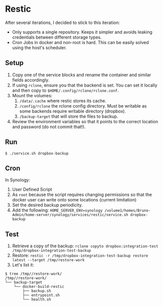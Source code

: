 # Restic

After several iterations, I decided to stick to this iteration:
- Only supports a single repository. Keeps it simpler and avoids leaking credentials between different storage types.
- Cron Jobs in docker and non-root is hard. This can be easily solved using the host's scheduler.

## Setup

1. Copy one of the service blocks and rename the container and similar fields accordingly.
2. If using `rclone`, ensure you that the backend is set. You can set it locally and then copy to `$HOME/.config/rclone/rclone.conf`.
3. Mount the volumes:
   1. `/data/.cache` where restic stores its cache.
   2. `/config/rclone` the rclone config directory. Must be writable as some backends require writable directory (dropbox).
   3. `/backup-target` that will store the files to backup.
4. Review the environment variables so that it points to the correct location and password (do not commit that!).

## Run

```shell
$ ./service.sh dropbox-backup
```

## Cron

In Synology:
1. User Defined Script
2. As `root` because the script requires changing permissions so that the docker user can write onto some locations (current limitation)
3. Set the desired backup periodicity.
4. Add the following: `HOME_SERVER_ENV=synology /volume1/homes/Bruno-Admin/home-server/synology/services/restic/service.sh dropbox-backup`

## Test

1. Retrieve a copy of the backup: `rclone copyto dropbox:integration-test /tmp/dropbox-integration-test-backup`
2. Restore: `restic -r /tmp/dropbox-integration-test-backup restore latest --target /tmp/restore-work`
3. Let's list it:
```shell
$ tree /tmp//restore-work/
/tmp//restore-work/
└── backup-target
    └── docker-build-restic
        ├── backup.sh
        ├── entrypoint.sh
        └── health.sh
```
